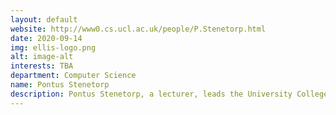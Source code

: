 ```yaml
---
layout: default
website: http://www0.cs.ucl.ac.uk/people/P.Stenetorp.html
date: 2020-09-14
img: ellis-logo.png
alt: image-alt
interests: TBA
department: Computer Science
name: Pontus Stenetorp
description: Pontus Stenetorp, a lecturer, leads the University College London NLP group. He is a CO-PI of the European Union Horizon 2020 CLARIFY project (860627). His research is in the intersection between natural language and machine learning, including question answering, information extraction, and semantics. He was awarded the Outstanding paper award at the 2017 Conference of the European Chapter of the Association for Computational Linguistics, a Facebook AI Research (FAIR) award in 2016, and a Japan Society for the Promotion of Science (JSPS) Postdoctoral Fellowship from 2013 to 2015. He supervises five PhD students and one postdoctoral researcher. He holds long-term collaborations with both the University of Tokyo and Tohoku University and is CS Department Ambassador to Japan. 
---
```

